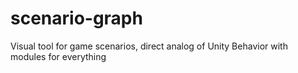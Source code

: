 # scenario-graph
Visual tool for game scenarios, direct analog of Unity Behavior with modules for everything
